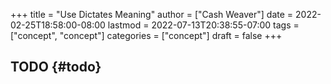 +++
title = "Use Dictates Meaning"
author = ["Cash Weaver"]
date = 2022-02-25T18:58:00-08:00
lastmod = 2022-07-13T20:38:55-07:00
tags = ["concept", "concept"]
categories = ["concept"]
draft = false
+++

## TODO {#todo}
